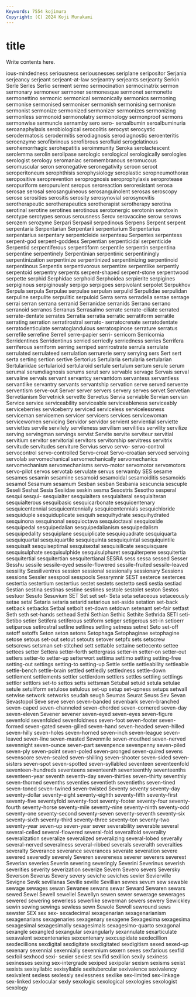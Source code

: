 ```yaml
---
Keywords: 7554 kojimura
Copyright: (C) 2024 Koji Murakami
---
```


# title

Write contents here.



ious-mindedness seriousness seriousnesses seriplane seripositor
Serjania serjeancy serjeant serjeant-at-law serjeantry serjeants serjeanty Serkin Serle Serles
Serlio serment sermo sermocination sermocinatrix sermon sermonary sermoneer sermoner sermonesque
sermonet sermonette sermonettino sermonic sermonical sermonically sermonics sermoning sermonise sermonised
sermoniser sermonish sermonising sermonism sermonist sermonize sermonized sermonizer sermonizes sermonizing
sermonless sermonoid sermonolatry sermonology sermonproof sermons sermonwise sermuncle sernamby sero
sero- seroalbumin seroalbuminuria seroanaphylaxis serobiological serocolitis serocyst serocystic serodermatosis serodermitis
serodiagnosis serodiagnostic seroenteritis seroenzyme serofibrinous serofibrous serofluid serogelatinous serohemorrhagic serohepatitis
seroimmunity Seroka serolactescent serolemma serolin serolipase serologic serological serologically serologies
serologist serology seromaniac seromembranous seromucous seromuscular seron seronegative seronegativity seroon
seroot seroperitoneum serophthisis serophysiology seroplastic seropneumothorax seropositive seroprevention seroprognosis seroprophylaxis
seroprotease seropuriform seropurulent seropus seroreaction seroresistant serosa serosae serosal serosanguineous
serosanguinolent serosas seroscopy serose serosities serositis serosity serosynovial serosynovitis serotherapeutic
serotherapeutics serotherapist serotherapy serotina serotinal serotine serotines serotinous serotonergic serotonin
serotoxin serotype serotypes serous serousness Serov serovaccine serow serows serozem
serozyme Serpari Serpasil serpedinous Serpens Serpent serpent serpentaria Serpentarian Serpentarii
serpentarium Serpentarius serpentarius serpentary serpentcleide serpenteau Serpentes serpentess serpent-god serpent-goddess
Serpentian serpenticidal serpenticide Serpentid serpentiferous serpentiform serpentile serpentin serpentina serpentine
serpentinely Serpentinian serpentinic serpentiningly serpentinization serpentinize serpentinized serpentinizing serpentinoid serpentinous
Serpentis serpentivorous serpentize serpentlike serpently serpentoid serpentry serpents serpent-shaped serpent-stone
serpentwood serpette serphid Serphidae serphoid Serphoidea serpierite serpigines serpiginous serpiginously
serpigo serpigoes serpivolant serpolet Serpukhov Serpula serpula Serpulae serpulae serpulan
serpulid Serpulidae serpulidan serpuline serpulite serpulitic serpuloid Serra serra serradella
serrae serrage serrai serran serrana serranid Serranidae serranids Serrano serrano
serranoid serranos Serranus Serrasalmo serrate serrate-ciliate serrated serrate-dentate serrates Serratia
serratia serratic serratiform serratile serrating serration serratirostral serrato- serratocrenate serratodentate
serratodenticulate serratoglandulous serratospinose serrature serratus serrefile serrefine Serrell serre-papier serri-
serricorn Serricornia Serridentines Serridentinus serried serriedly serriedness serries Serrifera serriferous
serriform serring serriped serrirostrate serrula serrulate serrulated serrulateed serrulation serrurerie
serry serrying sers Sert sert serta serting sertion sertive Sertorius
Sertularia sertularia sertularian Sertulariidae sertularioid sertularoid sertule sertulum sertum serule
serum serumal serumdiagnosis serums serut serv servable servage Servais serval
servaline servals servant servantcy servantdom servantess servantless servantlike servantry servants
servantship servation serve served servente serventism serve-out Server server servers
servery serves servet Servetian Servetianism Servetnick servette Servetus Servia serviable
Servian servian Service service serviceability serviceable serviceableness serviceably serviceberries serviceberry
serviced serviceless servicelessness serviceman servicemen servicer servicers services servicewoman servicewomen
servicing Servidor servidor servient serviential serviette serviettes servile servilely servileness
servilism servilities servility servilize serving servingman servings servist Servite servite
serviteur servitial servitium servitor servitorial servitors servitorship servitress servitrix servitude
servitudes serviture Servius servo servo- servo-control servocontrol servo-controlled Servo-croat Servo-croatian
servoed servoing servolab servomechanical servomechanically servomechanics servomechanism servomechanisms servo-motor servomotor
servomotors servo-pilot servos servotab servulate servus serwamby SES sesame sesames
sesamin sesamine sesamoid sesamoidal sesamoiditis sesamoids sesamol Sesamum sesamum Sesban
sesban Sesbania sescuncia sescuple Seseli Seshat Sesia Sesiidae seskin sesma
Sesostris Sesotho sesperal sesqui sesqui- sesquialter sesquialtera sesquialteral sesquialteran sesquialterous
sesquibasic sesquicarbonate sesquicentenary sesquicentennial sesquicentennially sesquicentennials sesquichloride sesquiduple sesquiduplicate sesquih
sesquihydrate sesquihydrated sesquinona sesquinonal sesquioctava sesquioctaval sesquioxide sesquipedal sesquipedalian sesquipedalianism
sesquipedalism sesquipedality sesquiplane sesquiplicate sesquiquadrate sesquiquarta sesquiquartal sesquiquartile sesquiquinta sesquiquintal
sesquiquintile sesquisalt sesquiseptimal sesquisextal sesquisilicate sesquisquare sesquisulphate sesquisulphide sesquisulphuret sesquiterpene
sesquitertia sesquitertial sesquitertian sesquitertianal SESRA sess sessa sessed Sesser Sesshu
sessile sessile-eyed sessile-flowered sessile-fruited sessile-leaved sessility Sessiliventres session sessional sessionally
sessionary Sessions sessions Sessler sesspool sesspools Sessrymnir SEST sesterce sesterces
sestertia sestertium sestertius sestet sestets sestetto sesti sestia sestiad Sestian
sestina sestinas sestine sestines sestole sestolet seston Sestos sestuor Sesuto
Sesuvium SET Set set set- Seta seta setaceous setaceously setae
setal Setaria setaria setarid setarious set-aside setation set-back setback setbacks
Setbal setbolt set-down setdown setenant set-fair setfast Seth seth set-hands
sethead Sethi Sethian Sethic Sethite Sethrida SETI seti- Setibo setier
Setifera setiferous setiform setiger setigerous set-in setioerr setiparous setirostral setline
setlines setling setness setnet Seto set-off setoff setoffs Seton seton
setons Setophaga Setophaginae setophagine setose setous set-out setout setouts setover
setpfx sets setscrew setscrews setsman set-stitched sett settable settaine settecento
settee settees setter Settera setter-forth settergrass setter-in setter-on setter-out setters
setter-to setter-up setterwort settima settimo setting setting-free setting-out settings setting-to
setting-up Settle settle settleability settleable settle-bench settle-brain settled settledly settledness
settle-down settlement settlements settler settlerdom settlers settles settling settlings settlor
settlors set-to settos setts settsman Setubal setuid setula setulae setule
setuliform setulose setulous set-up setup set-upness setups setwall setwise setwork
setworks seudah seugh Seumas Seurat Seuss Sev Sevan Sevastopol Seve
seve seven seven-banded sevenbark seven-branched seven-caped seven-channeled seven-chorded seven-cornered seven-day
seven-eleven Sevener sevener seven-eyed seven-eyes seven-figure sevenfold sevenfolded sevenfoldness seven-foot
seven-footer seven-formed seven-gated seven-gilled seven-hand seven-headed seven-hilled seven-hilly seven-holes seven-horned
seven-inch seven-league seven-leaved seven-line seven-masted Sevenmile seven-mouthed seven-nerved sevennight seven-ounce
seven-part sevenpence sevenpenny seven-piled seven-ply seven-point seven-poled seven-pronged seven-quired sevens
sevenscore seven-sealed seven-shilling seven-shooter seven-sided seven-sisters seven-spot seven-spotted seven-syllabled seventeen
seventeenfold seventeen-hundreds seventeens seventeenth seventeenthly seventeenths seventeen-year seventh seventh-day seven-thirties
seven-thirty seventhly seven-thorned sevenths seventies seventieth seventieths seven-tined seven-toned seven-twined
seven-twisted Seventy seventy seventy-day seventy-dollar seventy-eight seventy-eighth seventy-fifth seventy-first seventy-five
seventyfold seventy-foot seventy-footer seventy-four seventy-fourth seventy-horse seventy-mile seventy-nine seventy-ninth seventy-odd
seventy-one seventy-second seventy-seven seventy-seventh seventy-six seventy-sixth seventy-third seventy-three seventy-ton seventy-two
seventy-year seven-up seven-year sever severability severable several several-celled several-flowered several-fold
severalfold severality severalization severalize severalized severalizing several-lobed severally several-nerved severalness
several-ribbed severals severalth severalties severalty Severance severance severances severate severation
severe severed severedly severely Severen severeness severer severers severest Severian
severies Severin severing severingly Severini Severinus severish severities severity severization
severize Severn Severo severs Seversky Severson Severus Severy severy seviche
seviches sevier Sevierville Sevigne Sevik sevillanas Seville seville Sevillian sevres
sevum sew sewable sewage sewages sewan Sewanee sewans sewar Seward
Sewaren sewars sewed Sewel Sewell sewellel Sewellyn sewen sewer sewerage
sewerages sewered sewering sewerless sewerlike sewerman sewers sewery Sewickley sewin
sewing sewings sewless sewn Sewole Sewoll sewround sews sewster SEX
sex sex- sexadecimal sexagenarian sexagenarianism sexagenarians sexagenaries sexagenary sexagene Sexagesima
sexagesima sexagesimal sexagesimally sexagesimals sexagesimo-quarto sexagonal sexangle sexangled sexangular sexangularly
sexannulate sexarticulate sexavalent sexcentenaries sexcentenary sexcuspidate sexdecillion sexdecillions sexdigital sexdigitate
sexdigitated sexdigitism sexed sexed-up sexenary sexennial sexennially sexennium sexern sexes
sexfarious sexfid sexfoil sexhood sexi- sexier sexiest sexifid sexillion sexily
sexiness sexinesses sexing sex-intergrade sexiped sexipolar sexism sexisms sexist sexists
sexisyllabic sexisyllable sexitubercular sexivalence sexivalency sexivalent sexless sexlessly sexlessness sexlike
sex-limited sex-linkage sex-linked sexlocular sexly sexologic sexological sexologies sexologist sexology
